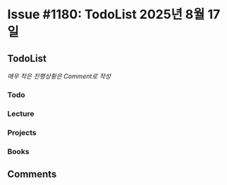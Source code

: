 # Issue #1180: TodoList 2025년 8월 17일

## TodoList

*매우 작은 진행상황은 Comment로 작성*

### Todo  

### Lecture

### Projects

### Books


## Comments

